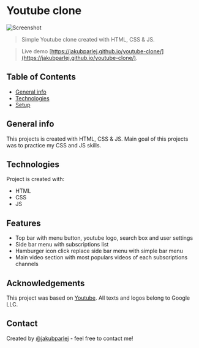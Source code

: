 # Youtube clone

![Screenshot](./preview.jpg)

> Simple Youtube clone created with HTML, CSS & JS.

> Live demo [https://jakubparlej.github.io/youtube-clone/](https://jakubparlej.github.io/youtube-clone/).

## Table of Contents

- [General info](#general-info)
- [Technologies](#technologies)
- [Setup](#setup)

## General info

This projects is created with HTML, CSS & JS. Main goal of this projects was to practice my CSS and JS skills.

## Technologies

Project is created with:

- HTML
- CSS
- JS

## Features

- Top bar with menu button, youtube logo, search box and user settings
- Side bar menu with subscriptions list
- Hamburger icon click replace side bar menu with simple bar menu
- Main video section with most populars videos of each subscriptions channels

## Acknowledgements

This project was based on [Youtube](https://www.youtube.com). All texts and logos belong to Google LLC.

## Contact

Created by [@jakubparlej](https://jprojects.pl) - feel free to contact me!
